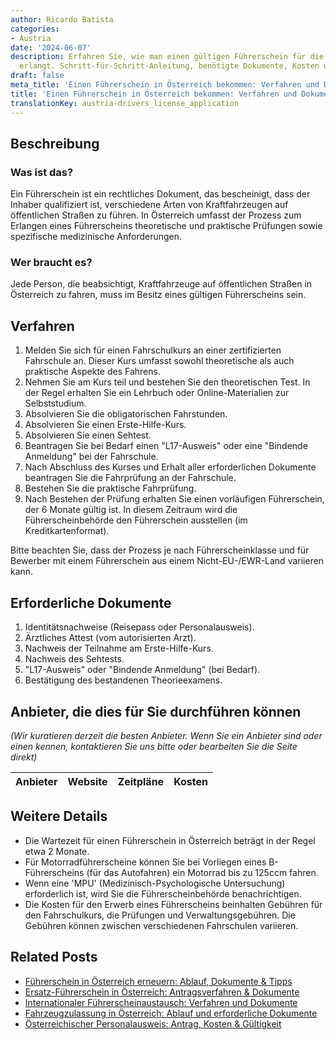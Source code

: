 ```yaml
---
author: Ricardo Batista
categories:
- Austria
date: '2024-06-07'
description: Erfahren Sie, wie man einen gültigen Führerschein für die Fahrt in Österreich
  erlangt. Schritt-für-Schritt-Anleitung, benötigte Dokumente, Kosten und Anbieter.
draft: false
meta_title: 'Einen Führerschein in Österreich bekommen: Verfahren und Dokumente'
title: 'Einen Führerschein in Österreich bekommen: Verfahren und Dokumente'
translationKey: austria-drivers_license_application
---
```



## Beschreibung
### Was ist das?
Ein Führerschein ist ein rechtliches Dokument, das bescheinigt, dass der Inhaber qualifiziert ist, verschiedene Arten von Kraftfahrzeugen auf öffentlichen Straßen zu führen. In Österreich umfasst der Prozess zum Erlangen eines Führerscheins theoretische und praktische Prüfungen sowie spezifische medizinische Anforderungen.

### Wer braucht es?
Jede Person, die beabsichtigt, Kraftfahrzeuge auf öffentlichen Straßen in Österreich zu fahren, muss im Besitz eines gültigen Führerscheins sein.

## Verfahren
1. Melden Sie sich für einen Fahrschulkurs an einer zertifizierten Fahrschule an. Dieser Kurs umfasst sowohl theoretische als auch praktische Aspekte des Fahrens.
2. Nehmen Sie am Kurs teil und bestehen Sie den theoretischen Test. In der Regel erhalten Sie ein Lehrbuch oder Online-Materialien zur Selbststudium.
3. Absolvieren Sie die obligatorischen Fahrstunden.
4. Absolvieren Sie einen Erste-Hilfe-Kurs.
5. Absolvieren Sie einen Sehtest.
6. Beantragen Sie bei Bedarf einen "L17-Ausweis" oder eine "Bindende Anmeldung" bei der Fahrschule.
7. Nach Abschluss des Kurses und Erhalt aller erforderlichen Dokumente beantragen Sie die Fahrprüfung an der Fahrschule.
8. Bestehen Sie die praktische Fahrprüfung.
9. Nach Bestehen der Prüfung erhalten Sie einen vorläufigen Führerschein, der 6 Monate gültig ist. In diesem Zeitraum wird die Führerscheinbehörde den Führerschein ausstellen (im Kreditkartenformat).

Bitte beachten Sie, dass der Prozess je nach Führerscheinklasse und für Bewerber mit einem Führerschein aus einem Nicht-EU-/EWR-Land variieren kann.

## Erforderliche Dokumente
1. Identitätsnachweise (Reisepass oder Personalausweis).
2. Ärztliches Attest (vom autorisierten Arzt).
3. Nachweis der Teilnahme am Erste-Hilfe-Kurs.
4. Nachweis des Sehtests.
5. "L17-Ausweis" oder "Bindende Anmeldung" (bei Bedarf).
6. Bestätigung des bestandenen Theorieexamens.

## Anbieter, die dies für Sie durchführen können
_(Wir kuratieren derzeit die besten Anbieter. Wenn Sie ein Anbieter sind oder einen kennen, kontaktieren Sie uns bitte oder bearbeiten Sie die Seite direkt)_

| Anbieter | Website | Zeitpläne | Kosten |
| --------------- | --------------- | :-------------: | :-------------: |

## Weitere Details
- Die Wartezeit für einen Führerschein in Österreich beträgt in der Regel etwa 2 Monate.
- Für Motorradführerscheine können Sie bei Vorliegen eines B-Führerscheins (für das Autofahren) ein Motorrad bis zu 125ccm fahren.
- Wenn eine 'MPU' (Medizinisch-Psychologische Untersuchung) erforderlich ist, wird Sie die Führerscheinbehörde benachrichtigen.
- Die Kosten für den Erwerb eines Führerscheins beinhalten Gebühren für den Fahrschulkurs, die Prüfungen und Verwaltungsgebühren. Die Gebühren können zwischen verschiedenen Fahrschulen variieren.
## Related Posts

- [Führerschein in Österreich erneuern: Ablauf, Dokumente & Tipps](https://tramitit.com/de/guides/austria/fuhrerscheinverlangerung/)
- [Ersatz-Führerschein in Österreich: Antragsverfahren & Dokumente](https://tramitit.com/de/guides/austria/ersatzfuhrerschein_beantragen/)
- [Internationaler Führerscheinaustausch: Verfahren und Dokumente](https://tramitit.com/de/guides/austria/fuhrerschein_umtauschen/)
- [Fahrzeugzulassung in Österreich: Ablauf und erforderliche Dokumente](https://tramitit.com/de/guides/austria/zulassungsbescheinigung/)
- [Österreichischer Personalausweis: Antrag, Kosten & Gültigkeit](https://tramitit.com/de/guides/austria/personalausweis_beantragen/)